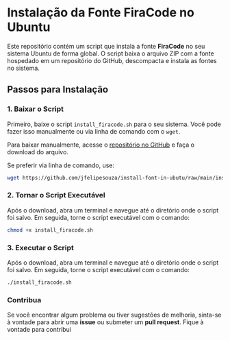 # Instalação da Fonte FiraCode no Ubuntu

Este repositório contém um script que instala a fonte **FiraCode** no seu sistema Ubuntu de forma global. O script baixa o arquivo ZIP com a fonte hospedado em um repositório do GitHub, descompacta e instala as fontes no sistema.

## Passos para Instalação

### 1. Baixar o Script

Primeiro, baixe o script `install_firacode.sh` para o seu sistema. Você pode fazer isso manualmente ou via linha de comando com o `wget`.

Para baixar manualmente, acesse o [repositório no GitHub](https://github.com/jfelipesouza/install-font-in-ubutu) e faça o download do arquivo.

Se preferir via linha de comando, use:

```bash
wget https://github.com/jfelipesouza/install-font-in-ubutu/raw/main/install_firacode.sh
```

### 2. Tornar o Script Executável

Após o download, abra um terminal e navegue até o diretório onde o script foi salvo. Em seguida, torne o script executável com o comando:

```bash
chmod +x install_firacode.sh
```

### 3. Executar o Script

Após o download, abra um terminal e navegue até o diretório onde o script foi salvo. Em seguida, torne o script executável com o comando:

```bash
./install_firacode.sh
```

### Contribua

Se você encontrar algum problema ou tiver sugestões de melhoria, sinta-se à vontade para abrir uma <strong>issue</strong> ou submeter um <strong>pull request</strong>. Fique à vontade para contribui
